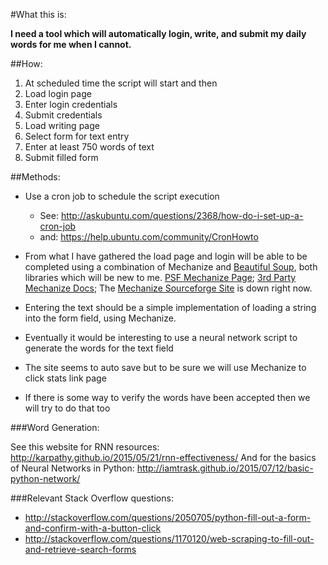 #What this is:

__I need a tool which will automatically login, write, and submit my daily words for me when I cannot.__

##How:

1. At scheduled time the script will start and then
1. Load login page
2. Enter login credentials
3. Submit credentials 
4. Load writing page
5. Select form for text entry
6. Enter at least 750 words of text
7. Submit filled form

##Methods:

* Use a cron job to schedule the script execution
    * See: http://askubuntu.com/questions/2368/how-do-i-set-up-a-cron-job
    * and: https://help.ubuntu.com/community/CronHowto

* From what I have gathered the load page and login will be able to be completed using a combination of Mechanize and [Beautiful Soup](http://www.crummy.com/software/BeautifulSoup/bs4/doc/), both libraries which will be new to me. [PSF Mechanize Page](https://pypi.python.org/pypi/mechanize/); [3rd Party Mechanize Docs](joesourcecode.com/Documentation/mechanize0.2.5/); The [Mechanize Sourceforge Site](http://wwwsearch.sourceforge.net/mechanize/) is down right now. 

* Entering the text should be a simple implementation of loading a string into the form field, using Mechanize. 

* Eventually it would be interesting to use a neural network script to generate the words for the text field

* The site seems to auto save but to be sure we will use Mechanize to click stats link page

* If there is some way to verify the words have been accepted then we will try to do that too

###Word Generation:

See this website for RNN resources: http://karpathy.github.io/2015/05/21/rnn-effectiveness/
And for the basics of Neural Networks in Python: http://iamtrask.github.io/2015/07/12/basic-python-network/

###Relevant Stack Overflow questions:
* http://stackoverflow.com/questions/2050705/python-fill-out-a-form-and-confirm-with-a-button-click
* http://stackoverflow.com/questions/1170120/web-scraping-to-fill-out-and-retrieve-search-forms 
